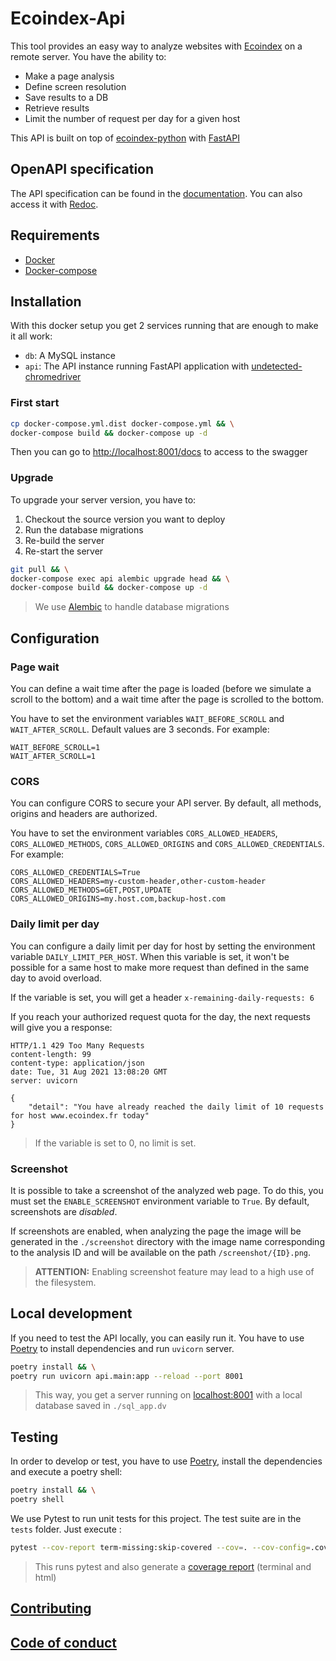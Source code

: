 # Ecoindex-Api

This tool provides an easy way to analyze websites with [Ecoindex](http://www.ecoindex.fr) on a remote server. You have the ability to:

- Make a page analysis
- Define screen resolution
- Save results to a DB
- Retrieve results
- Limit the number of request per day for a given host

This API is built on top of [ecoindex-python](https://pypi.org/project/ecoindex/) with [FastAPI](https://fastapi.tiangolo.com/)

## OpenAPI specification

The API specification can be found in the [documentation](docs/openapi.json). You can also access it with [Redoc](https://redocly.github.io/redoc/?url=https://raw.githubusercontent.com/cnumr/ecoindex_api/main/docs/openapi.json).

## Requirements

- [Docker](https://www.docker.com/)
- [Docker-compose](https://docs.docker.com/compose/)

## Installation

With this docker setup you get 2 services running that are enough to make it all work:

- `db`: A MySQL instance
- `api`: The API instance running FastAPI application with [undetected-chromedriver](https://github.com/ultrafunkamsterdam/undetected-chromedriver)

### First start

```bash
cp docker-compose.yml.dist docker-compose.yml && \
docker-compose build && docker-compose up -d
```

Then you can go to [http://localhost:8001/docs](http://localhost:8001/docs) to access to the swagger

### Upgrade

To upgrade your server version, you have to:

1. Checkout the source version you want to deploy
2. Run the database migrations
3. Re-build the server
4. Re-start the server

```bash
git pull && \
docker-compose exec api alembic upgrade head && \
docker-compose build && docker-compose up -d
```

> We use [Alembic](https://pypi.org/project/alembic/) to handle database migrations

## Configuration

### Page wait

You can define a wait time after the page is loaded (before we simulate a scroll to the bottom) and a wait time after the page is scrolled to the bottom.

You have to set the environment variables `WAIT_BEFORE_SCROLL` and `WAIT_AFTER_SCROLL`. Default values are 3 seconds. For example:

```env
WAIT_BEFORE_SCROLL=1
WAIT_AFTER_SCROLL=1
```

### CORS

You can configure CORS to secure your API server. By default, all methods, origins and headers are authorized.

You have to set the environment variables `CORS_ALLOWED_HEADERS`, `CORS_ALLOWED_METHODS`, `CORS_ALLOWED_ORIGINS` and `CORS_ALLOWED_CREDENTIALS`. For example:

```env
CORS_ALLOWED_CREDENTIALS=True
CORS_ALLOWED_HEADERS=my-custom-header,other-custom-header
CORS_ALLOWED_METHODS=GET,POST,UPDATE
CORS_ALLOWED_ORIGINS=my.host.com,backup-host.com
```

### Daily limit per day

You can configure a daily limit per day for host by setting the environment variable `DAILY_LIMIT_PER_HOST`. When this variable is set, it won't be possible for a same host to make more request than defined in the same day to avoid overload.

If the variable is set, you will get a header `x-remaining-daily-requests: 6`

If you reach your authorized request quota for the day, the next requests will give you a response:

```http
HTTP/1.1 429 Too Many Requests
content-length: 99
content-type: application/json
date: Tue, 31 Aug 2021 13:08:20 GMT
server: uvicorn

{
    "detail": "You have already reached the daily limit of 10 requests for host www.ecoindex.fr today"
}
```

> If the variable is set to 0, no limit is set.

### Screenshot

It is possible to take a screenshot of the analyzed web page. To do this, you must set the `ENABLE_SCREENSHOT` environment variable to `True`. By default, screenshots are *disabled*.

If screenshots are enabled, when analyzing the page the image will be generated in the `./screenshot` directory with the image name corresponding to the analysis ID and will be available on the path `/screenshot/{ID}.png`.

> __ATTENTION:__ Enabling screenshot feature may lead to a high use of the filesystem.

## Local development

If you need to test the API locally, you can easily run it. You have to use [Poetry](https://python-poetry.org/) to install dependencies and run `uvicorn` server.

```bash
poetry install && \
poetry run uvicorn api.main:app --reload --port 8001
```

> This way, you get a server running on [localhost:8001](http://localhost:8001/docs) with a local database saved in `./sql_app.dv`

## Testing

In order to develop or test, you have to use [Poetry](https://python-poetry.org/), install the dependencies and execute a poetry shell:

```bash
poetry install && \
poetry shell
```

We use Pytest to run unit tests for this project. The test suite are in the `tests` folder. Just execute :

```Bash
pytest --cov-report term-missing:skip-covered --cov=. --cov-config=.coveragerc tests
```

> This runs pytest and also generate a [coverage report](https://pytest-cov.readthedocs.io/en/latest/) (terminal and html)

## [Contributing](CONTRIBUTING.md)

## [Code of conduct](CODE_OF_CONDUCT.md)
